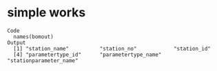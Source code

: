 # simple works

    Code
      names(bomout)
    Output
      [1] "station_name"          "station_no"            "station_id"           
      [4] "parametertype_id"      "parametertype_name"    "stationparameter_name"

